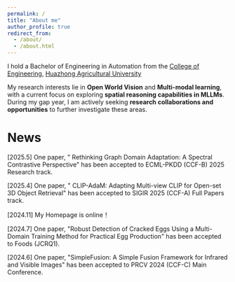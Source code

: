 ```yaml
---
permalink: /
title: "About me"
author_profile: true
redirect_from: 
  - /about/
  - /about.html
---
```

I hold a Bachelor of Engineering in Automation from the [College of Engineering](https://cet.hzau.edu.cn/), [Huazhong Agricultural University](https://www.hzau.edu.cn/)

My research interests lie in **Open World Vision** and **Multi-modal learning**, with a current focus on exploring **spatial reasoning capabilities in MLLMs**. During my gap year, I am actively seeking **research collaborations and opportunities** to further investigate these areas.



News
======
[2025.5] One paper, " Rethinking Graph Domain Adaptation: A Spectral Contrastive Perspective" has been accepted to ECML-PKDD (CCF-B) 2025 Research track.

[2025.4] One paper, " CLIP-AdaM: Adapting Multi-view CLIP for Open-set 3D Object Retrieval" has been accepted to SIGIR 2025 (CCF-A) Full Papers track.

[2024.11] My Homepage is online！

[2024.7] One paper, "Robust Detection of Cracked Eggs Using a Multi-Domain Training Method for Practical Egg Production" has been accepted to Foods (JCRQ1).

[2024.6] One paper, "SimpleFusion: A Simple Fusion Framework for Infrared and Visible Images" has been accepted to PRCV 2024 (CCF-C) Main Conference.



